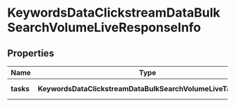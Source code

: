 # KeywordsDataClickstreamDataBulkSearchVolumeLiveResponseInfo

## Properties

| Name | Type | Description | Notes |
|------------ | ------------- | ------------- | -------------|
**tasks** | **KeywordsDataClickstreamDataBulkSearchVolumeLiveTaskInfo[]** | array of tasks |[optional]|